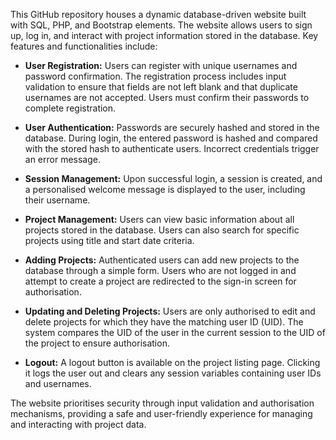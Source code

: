This GitHub repository houses a dynamic database-driven website built with SQL, PHP, and Bootstrap elements. The website allows users to sign up, log in, and interact with project information stored in the database. Key features and functionalities include:

- **User Registration:** Users can register with unique usernames and password confirmation. The registration process includes input validation to ensure that fields are not left blank and that duplicate usernames are not accepted. Users must confirm their passwords to complete registration.

- **User Authentication:** Passwords are securely hashed and stored in the database. During login, the entered password is hashed and compared with the stored hash to authenticate users. Incorrect credentials trigger an error message.

- **Session Management:** Upon successful login, a session is created, and a personalised welcome message is displayed to the user, including their username.

- **Project Management:** Users can view basic information about all projects stored in the database. Users can also search for specific projects using title and start date criteria.

- **Adding Projects:** Authenticated users can add new projects to the database through a simple form. Users who are not logged in and attempt to create a project are redirected to the sign-in screen for authorisation.

- **Updating and Deleting Projects:** Users are only authorised to edit and delete projects for which they have the matching user ID (UID). The system compares the UID of the user in the current session to the UID of the project to ensure authorisation.

- **Logout:** A logout button is available on the project listing page. Clicking it logs the user out and clears any session variables containing user IDs and usernames.

The website prioritises security through input validation and authorisation mechanisms, providing a safe and user-friendly experience for managing and interacting with project data.
